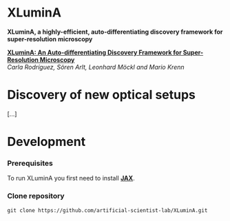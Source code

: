 # XLuminA

 **XLuminA, a highly-efficient, auto-differentiating discovery framework for super-resolution microscopy**

[**XLuminA: An Auto-differentiating Discovery Framework for Super-Resolution Microscopy**](https://arxiv.org/abs/2310.08408#)\
*Carla Rodríguez, Sören Arlt, Leonhard Möckl and Mario Krenn*



# Discovery of new optical setups 

[...]



# Development

### Prerequisites 

To run XLuminA you first need to install [**JAX**](https://jax.readthedocs.io/en/latest/index.html).

### Clone repository

```
git clone https://github.com/artificial-scientist-lab/XLuminA.git
```
